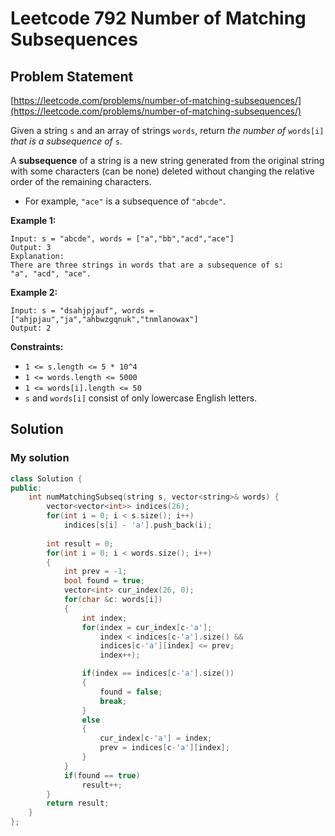 # Leetcode 792  Number of Matching Subsequences

## Problem Statement

[https://leetcode.com/problems/number-of-matching-subsequences/](https://leetcode.com/problems/number-of-matching-subsequences/)

Given a string `s` and an array of strings `words`, return _the number of_ `words[i]` _that is a subsequence of_ `s`.

A **subsequence** of a string is a new string generated from the original string with some characters \(can be none\) deleted without changing the relative order of the remaining characters.

* For example, `"ace"` is a subsequence of `"abcde"`.

**Example 1:**

```text
Input: s = "abcde", words = ["a","bb","acd","ace"]
Output: 3
Explanation: 
There are three strings in words that are a subsequence of s: 
"a", "acd", "ace".
```

**Example 2:**

```text
Input: s = "dsahjpjauf", words = ["ahjpjau","ja","ahbwzgqnuk","tnmlanowax"]
Output: 2
```

**Constraints:**

* `1 <= s.length <= 5 * 10^4`
* `1 <= words.length <= 5000`
* `1 <= words[i].length <= 50`
* `s` and `words[i]` consist of only lowercase English letters.

## Solution

### My solution

```cpp
class Solution {
public:
    int numMatchingSubseq(string s, vector<string>& words) {
        vector<vector<int>> indices(26);
        for(int i = 0; i < s.size(); i++)
            indices[s[i] - 'a'].push_back(i);
        
        int result = 0;
        for(int i = 0; i < words.size(); i++)
        {
            int prev = -1;
            bool found = true;
            vector<int> cur_index(26, 0);
            for(char &c: words[i])
            {
                int index;
                for(index = cur_index[c-'a'];
                    index < indices[c-'a'].size() &&
                    indices[c-'a'][index] <= prev;
                    index++);

                if(index == indices[c-'a'].size())
                {
                    found = false;
                    break;
                }
                else
                {
                    cur_index[c-'a'] = index;
                    prev = indices[c-'a'][index];
                }
            }
            if(found == true)
                result++;
        }
        return result;
    }
};
```

